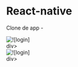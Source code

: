 # React-native
Clone de app - 

<div align-'center'>
<img src="https://github.com/WFrauches89/react-native/assets/101157962/a137f3e8-c15d-46c4-810d-317079cb8d25" alt="![login]">
</div>div>

<div align-'center'>
<img src=" asda" alt="![login]">
</div>div>
